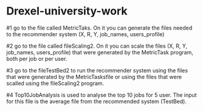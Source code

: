 # Drexel-university-work

#1 go to the file called MetricTaks. On it you can generate the files needed to the recommender system (X, R, Y, job_names, users_profile)

#2 go to the file called fileScaling2. On it you can scale the files (X, R, Y, job_names, users_profile) that were generated by the MetricTask program, both per job or per user.

#3 go to the fileTestBed2 to run the recommender system using the files that were generated by the MetricTasksfile or using the files that were scalled using the fileScaling2 program. 

#4 Top10JobAnalysis is used to analyse the top 10 jobs for 5 user. The input for this file is the average file from the recommended system (TestBed).
